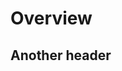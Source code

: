 # Overview

<script src="https://asciinema.org/a/u7JXu5EJPGialBWua7jyKXajN.js" id="asciicast-u7JXu5EJPGialBWua7jyKXajN" async="true"></script>

## Another header
